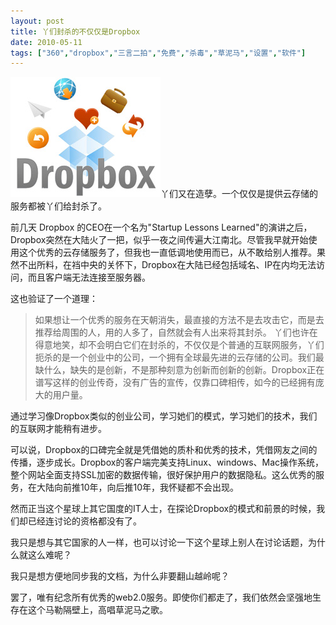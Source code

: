 ```yaml
---
layout: post
title: 丫们封杀的不仅仅是Dropbox
date: 2010-05-11
tags: ["360","dropbox","三言二拍","免费","杀毒","草泥马","设置","软件"]
---
```


![Dropbox](img/2010/051101.jpg)丫们又在造孽。一个仅仅是提供云存储的服务都被丫们给封杀了。

前几天 Dropbox 的CEO在一个名为"Startup Lessons Learned"的演讲之后，Dropbox突然在大陆火了一把，似乎一夜之间传遍大江南北。尽管我早就开始使用这个优秀的云存储服务了，但我也一直低调地使用而已，从不敢给别人推荐。果然不出所料，在裆中央的关怀下，Dropbox在大陆已经包括域名、IP在内均无法访问，而且客户端无法连接至服务器。

<!--more-->

这也验证了一个道理：
> 如果想让一个优秀的服务在天朝消失，最直接的方法不是去攻击它，而是去推荐给周围的人，用的人多了，自然就会有人出来将其封杀。
丫们也许在得意地笑，却不会明白它们在封杀的，不仅仅是个普通的互联网服务，丫们扼杀的是一个创业中的公司，一个拥有全球最先进的云存储的公司。我们最缺什么，缺失的是创新，不是那种刻意为创新而创新的创新。Dropbox正在谱写这样的创业传奇，没有广告的宣传，仅靠口碑相传，如今的已经拥有庞大的用户量。

通过学习像Dropbox类似的创业公司，学习她们的模式，学习她们的技术，我们的互联网才能稍有进步。

可以说，Dropbox的口碑完全就是凭借她的质朴和优秀的技术，凭借网友之间的传播，逐步成长。Dropbox的客户端完美支持Linux、windows、Mac操作系统，整个网站全面支持SSL加密的数据传输，很好保护用户的数据隐私。这么优秀的服务，在大陆向前推10年，向后推10年，我怀疑都不会出现。

然而正当这个星球上其它国度的IT人士，在探论Dropbox的模式和前景的时候，我们却已经连讨论的资格都没有了。

我只是想与其它国家的人一样，也可以讨论一下这个星球上别人在讨论话题，为什么就这么难呢？

我只是想方便地同步我的文档，为什么非要翻山越岭呢？

罢了，唯有纪念所有优秀的web2.0服务。即使你们都走了，我们依然会坚强地生存在这个马勒隔壁上，高唱草泥马之歌。